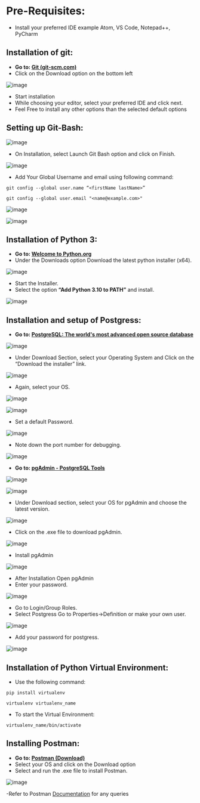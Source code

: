 # Pre-Requisites:

- Install your preferred IDE example Atom, VS Code, Notepad++, PyCharm

## **Installation of git:**

- **Go to: [Git (git-scm.com)](https://git-scm.com/)**
- Click on the Download option on the bottom left 


 ![image](https://user-images.githubusercontent.com/55577773/161759717-b0466942-c02f-4110-bc5e-3e72799e1789.png)


- Start installation
- While choosing your editor, select your preferred IDE and click next.
- Feel Free to install any other options than the selected default options

## **Setting up Git-Bash:**


![image](https://user-images.githubusercontent.com/55577773/161759800-3a3f808d-50f5-47d1-80c0-638580c68ec8.png)


- On Installation, select Launch Git Bash option and click on Finish.


 ![image](https://user-images.githubusercontent.com/55577773/161760070-a75e2ca9-e65e-4a20-a3a0-10f3675a5ddf.png)




- Add Your Global Username and email using following command:



```
git config --global user.name “<firstName lastName>” 
```

```
git config --global user.email "<name@example.com>"
```


![image](https://user-images.githubusercontent.com/55577773/161761380-027f7d84-9444-41d9-a5ba-a15914333426.png)

![image](https://user-images.githubusercontent.com/55577773/161762236-eaa6cfc0-ae21-4807-a8f7-685117402e7b.png)


##  **Installation of Python 3:**

- **Go to: [Welcome to Python.org](https://www.python.org/)**
- Under the Downloads option Download the latest python installer (x64).

![image](https://user-images.githubusercontent.com/55577773/161762337-a24b0e56-6620-4aeb-bdc9-4166eaa0d89e.png)


- Start the Installer.
- Select the option **“Add Python 3.10 to PATH”** and install.

![image](https://user-images.githubusercontent.com/55577773/161762389-e68cd2d6-b5fc-4f0b-b55a-530493023a89.png)



##  **Installation and setup of Postgress:**

- **Go to:  [PostgreSQL: The world's most advanced open source database](https://www.postgresql.org/)**

![image](https://user-images.githubusercontent.com/55577773/161762460-8727306c-4bf0-4736-ada5-42b1cd9cace7.png)

- Under Download Section, select your Operating System and Click on the “Download the installer” link.


![image](https://user-images.githubusercontent.com/55577773/161762514-dea3ce0a-15df-4b50-a6ed-45b26667c7bf.png)

- Again, select your OS.


![image](https://user-images.githubusercontent.com/55577773/161762603-83026369-935c-480c-b2eb-f4e3e803d5af.png)

![image](https://user-images.githubusercontent.com/55577773/161764401-585e3b5a-fe3d-44ca-a848-86b9ddf8687c.png)

- Set a default Password.

![image](https://user-images.githubusercontent.com/55577773/161764515-8f4a6992-442f-4900-ab2e-799d58211a57.png)

- Note down the port number for debugging.

![image](https://user-images.githubusercontent.com/55577773/161764731-e0815f0d-3b97-405b-8d39-ec1a0ed5a771.png)



- **Go to: [pgAdmin - PostgreSQL Tools](https://www.pgadmin.org/)**

![image](https://user-images.githubusercontent.com/55577773/161769293-ae42c2a0-b030-47b5-a036-b36d305d5b6f.png)

![image](https://user-images.githubusercontent.com/55577773/161769366-4118d242-3279-47be-b7b3-e6d5abb29e43.png)


- Under Download section, select your OS for pgAdmin and choose the latest version.

![image](https://user-images.githubusercontent.com/55577773/161769406-69db7784-f7e7-4b54-855d-b685f61d4783.png)

- Click on the .exe file to download pgAdmin.

![image](https://user-images.githubusercontent.com/55577773/161769433-cfd2434c-d707-4f6d-b8aa-595796c68fd8.png)

- Install pgAdmin

![image](https://user-images.githubusercontent.com/55577773/161769467-192853a2-06ae-4b68-b79f-79560b684c3d.png)

- After Installation Open pgAdmin
- Enter your password.

![image](https://user-images.githubusercontent.com/55577773/161769506-b1112db1-67e8-4a82-ac9d-817d95556b33.png)

- Go to Login/Group Roles.
- Select Postgress Go to Properties->Definition or make your own user.

![image](https://user-images.githubusercontent.com/55577773/161769604-13bd365b-af29-4288-90c6-98fe80ec7458.png)

- Add your password for postgress.

![image](https://user-images.githubusercontent.com/55577773/161769641-16fb9e19-d5f0-42df-b566-fb821c932c8c.png)


##  **Installation of Python Virtual Environment:**

- Use the following command:

```
pip install virtualenv
```

```
virtualenv virtualenv_name
```


- To start the Virtual Environment:

```
virtualenv_name/bin/activate
```

## **Installing Postman:**

- **Go to: [Postman (Download)](https://www.postman.com/downloads/)**
- Select your OS and click on the Download option
- Select and run the .exe file to install Postman.

![image](https://user-images.githubusercontent.com/55577773/161771814-9592eafb-ee73-4538-8ab6-181550bd36ef.png)

-Refer to Postman [Documentation](https://learning.postman.com/docs/getting-started/introduction/) for any queries 